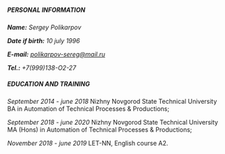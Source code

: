##### PERSONAL INFORMATION

***Name:** Sergey Polikarpov*

***Date if birth:** 10 july 1996*

***E-mail:** polikarpov-sereg@mail.ru*

***Tel.:** +7(999)138-O2-27*

##### EDUCATION AND TRAINING

*September 2014 - june 2018*
Nizhny Novgorod State Technical University
BA in Automation of Technical Processes & Productions;

*September 2018 - june 2020*
Nizhny Novgorod State Technical University
MA (Hons) in Automation of Technical Processes & Productions;

*November 2018 - june 2019*
LET-NN, English course A2.

